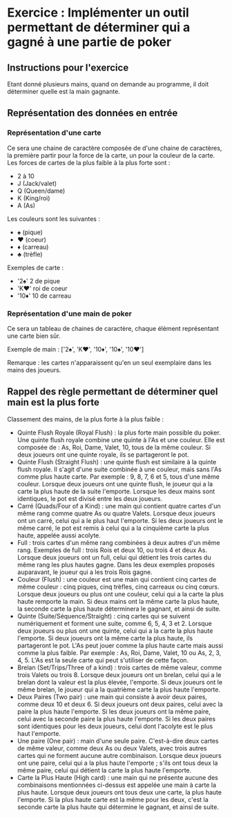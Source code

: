 # Exercice : Implémenter un outil permettant de déterminer qui a gagné à une partie de poker

## Instructions pour l'exercice
Etant donné plusieurs mains, quand on demande au programme, il doit déterminer quelle est la main gagnante.

## Représentation des données en entrée

### Représentation d'une carte
Ce sera une chaine de caractère composée de d'une chaine de caractères, la première partir pour la force de la carte, un pour la couleur de la carte.
Les forces de cartes de la plus faible à la plus forte sont :
- 2 à 10
- J (Jack/valet)
- Q (Queen/dame)
- K (King/roi)
- A (As)

Les couleurs sont les suivantes :
- ♠ (pique)
- ♥ (coeur)
- ♦ (carreau)
- ♣ (trèfle)

Exemples de carte :
- '2♠' 2 de pique
- 'K♥' roi de coeur
- '10♦' 10 de carreau

### Représentation d'une main de poker
Ce sera un tableau de chaines de caractère, chaque élément représentant une carte bien sûr.

Exemple de main :
['2♠', 'K♥', '10♦', '10♠', '10♥']

Remarque : les cartes n'apparaissent qu'en un seul exemplaire dans les mains des joueurs.

## Rappel des règle permettant de déterminer quel main est la plus forte
Classement des mains, de la plus forte à la plus faible :
- Quinte Flush Royale (Royal Flush) : la plus forte main possible du poker. Une quinte flush royale combine une quinte à l'As et une couleur. Elle est composée de : As, Roi, Dame, Valet, 10, tous de la même couleur. Si deux joueurs ont une quinte royale, ils se partageront le pot.
- Quinte Flush (Straight Flush) : une quinte flush est similaire à la quinte flush royale. Il s'agit d'une suite combinée à une couleur, mais sans l'As comme plus haute carte. Par exemple : 9, 8, 7, 6 et 5, tous d'une même couleur. Lorsque deux joueurs ont une quinte flush, le joueur qui a la carte la plus haute de la suite l'emporte. Lorsque les deux mains sont identiques, le pot est divisé entre les deux joueurs.
- Carré (Quads/Four of a Kind) : une main qui contient quatre cartes d'un même rang comme quatre As ou quatre Valets. Lorsque deux joueurs ont un carré, celui qui a le plus haut l'emporte. Si les deux joueurs ont le même carré, le pot est remis à celui qui a la cinquième carte la plus haute, appelée aussi acolyte.
- Full : trois cartes d'un même rang combinées à deux autres d'un même rang. Exemples de full : trois Rois et deux 10, ou trois 4 et deux As. Lorsque deux joueurs ont un full, celui qui détient les trois cartes du même rang les plus hautes gagne. Dans les deux exemples proposés auparavant, le joueur qui a les trois Rois gagne.
- Couleur (Flush) : une couleur est une main qui contient cinq cartes de même couleur : cinq piques, cinq trèfles, cinq carreaux ou cinq cœurs. Lorsque deux joueurs ou plus ont une couleur, celui qui a la carte la plus haute remporte la main. Si deux mains ont la même carte la plus haute, la seconde carte la plus haute déterminera le gagnant, et ainsi de suite.
- Quinte (Suite/Séquence/Straight) : cinq cartes qui se suivent numériquement et forment une suite, comme 6, 5, 4, 3 et 2. Lorsque deux joueurs ou plus ont une quinte, celui qui a la carte la plus haute l'emporte. Si deux joueurs ont la même carte la plus haute, ils partageront le pot. L'As peut jouer comme la plus haute carte mais aussi comme la plus faible. Par exemple : As, Roi, Dame, Valet, 10 ou As, 2, 3, 4, 5. L'As est la seule carte qui peut s'utiliser de cette façon.
- Brelan (Set/Trips/Three of a kind) : trois cartes de même valeur, comme trois Valets ou trois 8. Lorsque deux joueurs ont un brelan, celui qui a le brelan dont la valeur est la plus élevée, l'emporte. Si deux joueurs ont le même brelan, le joueur qui a la quatrième carte la plus haute l'emporte.
- Deux Paires (Two pair) : une main qui consiste à avoir deux paires, comme deux 10 et deux 6. Si deux joueurs ont deux paires, celui avec la paire la plus haute l'emporte. Si les deux joueurs ont la même paire, celui avec la seconde paire la plus haute l'emporte. Si les deux paires sont identiques pour les deux joueurs, celui dont l'acolyte est le plus haut l'emporte.
- Une paire (One pair) : main d'une seule paire. C'est-à-dire deux cartes de même valeur, comme deux As ou deux Valets, avec trois autres cartes qui ne forment aucune autre combinaison. Lorsque deux joueurs ont une paire, celui qui a la plus haute l'emporte ; s'ils ont tous deux la même paire, celui qui détient la carte la plus haute l'emporte.
- Carte la Plus Haute (High card) : une main qui ne présente aucune des combinaisons mentionnées ci-dessus est appelée une main à carte la plus haute. Lorsque deux joueurs ont tous deux une carte, la plus haute l'emporte. Si la plus haute carte est la même pour les deux, c'est la seconde carte la plus haute qui détermine le gagnant, et ainsi de suite.
